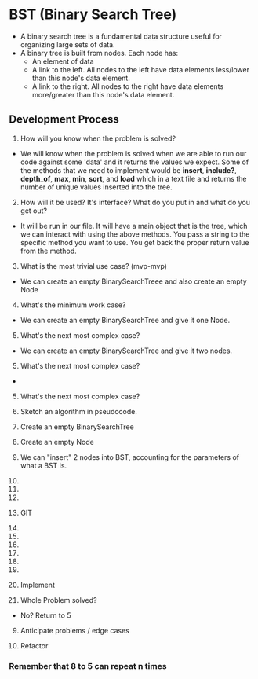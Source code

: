 # BST (Binary Search Tree)

* A binary search tree is a fundamental data structure useful for organizing
  large sets of data.
* A binary tree is built from nodes. Each node has:
  * An element of data
  * A link to the left. All nodes to the left have data elements less/lower
    than this node's data element.
  * A link to the right. All nodes to the right have data elements
    more/greater than this node's data element.

## Development Process

1. How will you know when the problem is solved?
* We will know when the problem is solved when we are able to run our code
  against some 'data' and it returns the values we expect. Some of the methods
  that we need to implement would be **insert**, **include?**, **depth_of**,
  **max**, **min**, **sort**, and **load** which in a text file and returns the
  number of unique values inserted into the tree.

2. How will it be used? It's interface? What do you put in and what do you get
out?
* It will be run in our file. It will have a main object that is the tree, which
  we can interact with using the above methods. You pass a string to the
  specific method you want to use. You get back the proper return value from the
  method.

3. What is the most trivial use case? (mvp-mvp)
* We can create an empty BinarySearchTreee and also create an empty Node

4. What's the minimum work case?
* We can create an empty BinarySearchTree and give it one Node.

5. What's the next most complex case?
* We can create an empty BinarySearchTree and give it two nodes.

5. What's the next most complex case?
*

5. What's the next most complex case?


6. Sketch an algorithm in pseudocode.
  1. Create an empty BinarySearchTree
  2. Create an empty Node
  3. We can "insert" 2 nodes into BST, accounting for the parameters of what a BST is.
  4.
  3.
  4.
  5. GIT
  6.
  7.
  7.
  7.
  8.
  9.

7. Implement

8. Whole Problem solved?
  * No? Return to 5

9. Anticipate problems / edge cases

10. Refactor

### Remember that 8 to 5 can repeat n times
